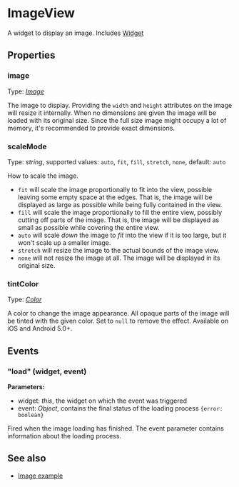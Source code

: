 ---
---
# ImageView

A widget to display an image.
Includes [Widget](Widget.md)

## Properties

### image

Type: *[Image](../types.md#image)*

The image to display. Providing the `width` and `height` attributes on the image will resize it internally. When no dimensions are given the image will be loaded with its original size. Since the full size image might occupy a lot of memory, it's recommended to provide exact dimensions.

### scaleMode

Type: *string*, supported values: `auto`, `fit`, `fill`, `stretch`, `none`, default: `auto`

How to scale the image.

- `fit` will scale the image proportionally to fit into the view, possible leaving some empty space at the edges. That is, the image will be displayed as large as possible while being fully contained in the view.
- `fill` will scale the image proportionally to fill the entire view, possibly cutting off parts of the image. That is, the image will be displayed as small as possible while covering the entire view.
- `auto` will scale *down* the image to *fit* into the view if it is too large, but it won't scale up a smaller image.
- `stretch` will resize the image to the actual bounds of the image view.
- `none` will not resize the image at all. The image will be displayed in its original size.

### tintColor

Type: *[Color](../types.md#color)*

A color to change the image appearance. All opaque parts of the image will be tinted with the given color. Set to `null` to remove the effect. Available on iOS and Android 5.0+.


## Events

### "load" (widget, event)

**Parameters:** 

- widget: *this*, the widget on which the event was triggered
- event: *Object*, contains the final status of the loading process `{error: boolean}`

Fired when the image loading has finished. The event parameter contains information about the loading process.



## See also

- [Image example](https://github.com/eclipsesource/tabris-js/tree/v1.10.0/examples/image/image.js)
